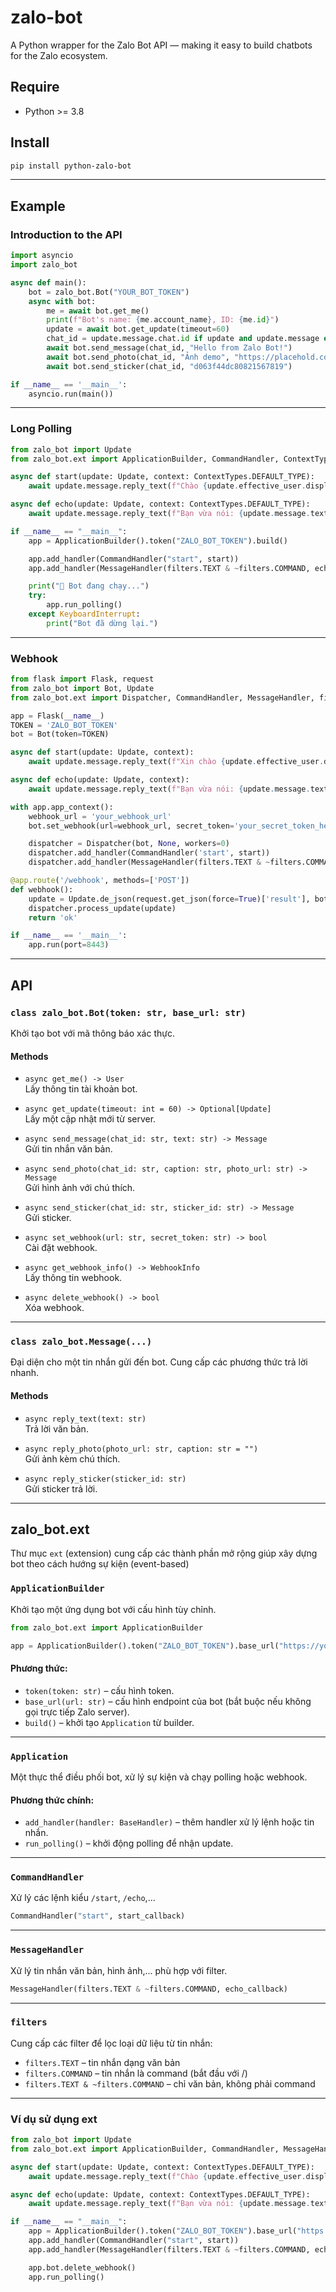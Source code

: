 # zalo-bot

A Python wrapper for the Zalo Bot API — making it easy to build chatbots for the Zalo ecosystem.

## Require

- Python >= 3.8

## Install

```sh
pip install python-zalo-bot
```

---

## Example

### Introduction to the API

```python
import asyncio
import zalo_bot

async def main():
    bot = zalo_bot.Bot("YOUR_BOT_TOKEN")
    async with bot:
        me = await bot.get_me()
        print(f"Bot's name: {me.account_name}, ID: {me.id}")
        update = await bot.get_update(timeout=60)
        chat_id = update.message.chat.id if update and update.message else "CHAT_ID"
        await bot.send_message(chat_id, "Hello from Zalo Bot!")
        await bot.send_photo(chat_id, "Ảnh demo", "https://placehold.co/600x400")
        await bot.send_sticker(chat_id, "d063f44dc80821567819")

if __name__ == '__main__':
    asyncio.run(main())
```

---

### Long Polling

```python
from zalo_bot import Update
from zalo_bot.ext import ApplicationBuilder, CommandHandler, ContextTypes, MessageHandler, filters

async def start(update: Update, context: ContextTypes.DEFAULT_TYPE):
    await update.message.reply_text(f"Chào {update.effective_user.display_name}! Tôi là chatbot!")

async def echo(update: Update, context: ContextTypes.DEFAULT_TYPE):
    await update.message.reply_text(f"Bạn vừa nói: {update.message.text}")

if __name__ == "__main__":
    app = ApplicationBuilder().token("ZALO_BOT_TOKEN").build()

    app.add_handler(CommandHandler("start", start))
    app.add_handler(MessageHandler(filters.TEXT & ~filters.COMMAND, echo))

    print("🤖 Bot đang chạy...")
    try:
        app.run_polling()
    except KeyboardInterrupt:
        print("Bot đã dừng lại.")
```

---

### Webhook

```python
from flask import Flask, request
from zalo_bot import Bot, Update
from zalo_bot.ext import Dispatcher, CommandHandler, MessageHandler, filters

app = Flask(__name__)
TOKEN = 'ZALO_BOT_TOKEN'
bot = Bot(token=TOKEN)

async def start(update: Update, context):
    await update.message.reply_text(f"Xin chào {update.effective_user.display_name}!")

async def echo(update: Update, context):
    await update.message.reply_text(f"Bạn vừa nói: {update.message.text}")

with app.app_context():
    webhook_url = 'your_webhook_url'
    bot.set_webhook(url=webhook_url, secret_token='your_secret_token_here')

    dispatcher = Dispatcher(bot, None, workers=0)
    dispatcher.add_handler(CommandHandler('start', start))
    dispatcher.add_handler(MessageHandler(filters.TEXT & ~filters.COMMAND, echo))

@app.route('/webhook', methods=['POST'])
def webhook():
    update = Update.de_json(request.get_json(force=True)['result'], bot)
    dispatcher.process_update(update)
    return 'ok'

if __name__ == '__main__':
    app.run(port=8443)
```

---

## API

### `class zalo_bot.Bot(token: str, base_url: str)`

Khởi tạo bot với mã thông báo xác thực.

#### Methods

- `async get_me() -> User`  
  Lấy thông tin tài khoản bot.

- `async get_update(timeout: int = 60) -> Optional[Update]`  
  Lấy một cập nhật mới từ server.

- `async send_message(chat_id: str, text: str) -> Message`  
  Gửi tin nhắn văn bản.

- `async send_photo(chat_id: str, caption: str, photo_url: str) -> Message`  
  Gửi hình ảnh với chú thích.

- `async send_sticker(chat_id: str, sticker_id: str) -> Message`  
  Gửi sticker.

- `async set_webhook(url: str, secret_token: str) -> bool`  
  Cài đặt webhook.

- `async get_webhook_info() -> WebhookInfo`  
  Lấy thông tin webhook.

- `async delete_webhook() -> bool`  
  Xóa webhook.

---

### `class zalo_bot.Message(...)`

Đại diện cho một tin nhắn gửi đến bot. Cung cấp các phương thức trả lời nhanh.

#### Methods

- `async reply_text(text: str)`  
  Trả lời văn bản.

- `async reply_photo(photo_url: str, caption: str = "")`  
  Gửi ảnh kèm chú thích.

- `async reply_sticker(sticker_id: str)`  
  Gửi sticker trả lời.

---

## zalo_bot.ext

Thư mục `ext` (extension) cung cấp các thành phần mở rộng giúp xây dựng bot theo cách hướng sự kiện (event-based)

### `ApplicationBuilder`

Khởi tạo một ứng dụng bot với cấu hình tùy chỉnh.

```python
from zalo_bot.ext import ApplicationBuilder

app = ApplicationBuilder().token("ZALO_BOT_TOKEN").base_url("https://your-gateway/bot").build()
```

#### Phương thức:
- `token(token: str)` – cấu hình token.
- `base_url(url: str)` – cấu hình endpoint của bot (bắt buộc nếu không gọi trực tiếp Zalo server).
- `build()` – khởi tạo `Application` từ builder.

---

### `Application`

Một thực thể điều phối bot, xử lý sự kiện và chạy polling hoặc webhook.

#### Phương thức chính:
- `add_handler(handler: BaseHandler)` – thêm handler xử lý lệnh hoặc tin nhắn.
- `run_polling()` – khởi động polling để nhận update.

---

### `CommandHandler`

Xử lý các lệnh kiểu `/start`, `/echo`,...

```python
CommandHandler("start", start_callback)
```

---

### `MessageHandler`

Xử lý tin nhắn văn bản, hình ảnh,... phù hợp với filter.

```python
MessageHandler(filters.TEXT & ~filters.COMMAND, echo_callback)
```

---

### `filters`

Cung cấp các filter để lọc loại dữ liệu từ tin nhắn:

- `filters.TEXT` – tin nhắn dạng văn bản
- `filters.COMMAND` – tin nhắn là command (bắt đầu với /)
- `filters.TEXT & ~filters.COMMAND` – chỉ văn bản, không phải command

---

### Ví dụ sử dụng ext

```python
from zalo_bot import Update
from zalo_bot.ext import ApplicationBuilder, CommandHandler, MessageHandler, filters, ContextTypes

async def start(update: Update, context: ContextTypes.DEFAULT_TYPE):
    await update.message.reply_text(f"Chào {update.effective_user.display_name}!")

async def echo(update: Update, context: ContextTypes.DEFAULT_TYPE):
    await update.message.reply_text(f"Bạn vừa nói: {update.message.text}")

if __name__ == "__main__":
    app = ApplicationBuilder().token("ZALO_BOT_TOKEN").base_url("https://dev-bot-api.zapps.vn/bot").build()
    app.add_handler(CommandHandler("start", start))
    app.add_handler(MessageHandler(filters.TEXT & ~filters.COMMAND, echo))

    app.bot.delete_webhook()
    app.run_polling()
```
